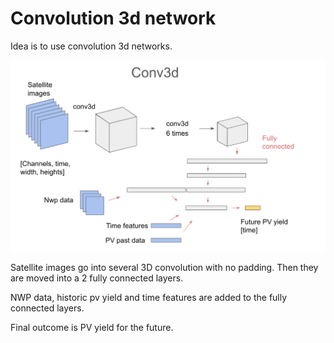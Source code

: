 # Convolution 3d network

Idea is to use convolution 3d networks.

![](architect.png)

Satellite images go into several 3D convolution with no padding.
Then they are moved into a 2 fully connected layers.

NWP data, historic pv yield and time features are added to the fully connected layers.

Final outcome is PV yield for the future.
